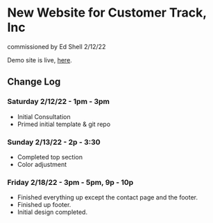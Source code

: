 # New Website for Customer Track, Inc

commissioned by Ed Shell 2/12/22

Demo site is live, [here](https://pamblam.github.io/CustomerTrack-Website/).

## Change Log

### Saturday 2/12/22 - 1pm - 3pm
 - Initial Consultation
 - Primed initial template & git repo

### Sunday 2/13/22 - 2p - 3:30
 - Completed top section
 - Color adjustment

### Friday 2/18/22 - 3pm - 5pm, 9p - 10p
 - Finished everything up except the contact page and the footer.
 - Finished up footer. 
 - Initial design completed.